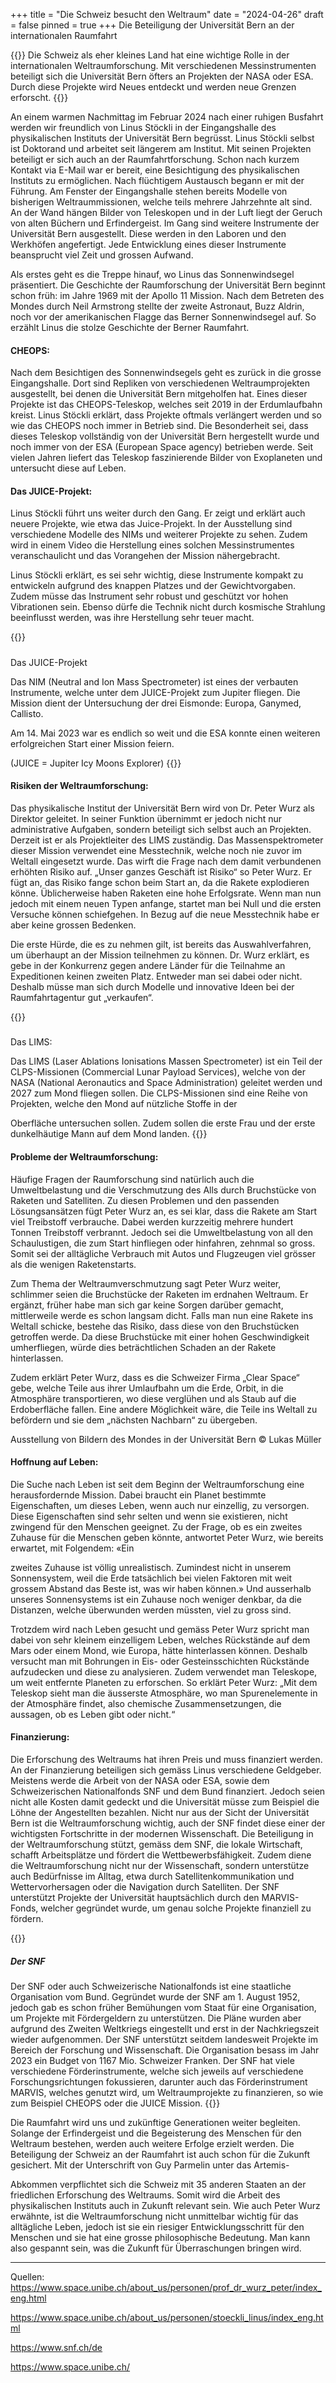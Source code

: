 +++
title = "Die Schweiz besucht den Weltraum"
date = "2024-04-26"
draft = false
pinned = true
+++
Die Beteiligung der Universität Bern an der internationalen Raumfahrt

{{<lead>}}
Die Schweiz als eher kleines Land hat eine wichtige Rolle in der internationalen Weltraumforschung. Mit verschiedenen Messinstrumenten beteiligt sich die Universität Bern öfters an Projekten der NASA oder ESA. Durch diese Projekte wird Neues entdeckt und werden neue Grenzen erforscht.
{{</lead>}}

An einem warmen Nachmittag im Februar 2024 nach einer ruhigen Busfahrt werden wir freundlich von Linus Stöckli in der Eingangshalle des physikalischen Instituts der Universität Bern begrüsst. Linus Stöckli selbst ist Doktorand und arbeitet seit längerem am Institut. Mit seinen Projekten beteiligt er sich auch an der Raumfahrtforschung. Schon nach kurzem Kontakt via E-Mail war er bereit, eine Besichtigung des physikalischen Instituts zu ermöglichen. Nach flüchtigem Austausch begann er mit der Führung. Am Fenster der Eingangshalle stehen bereits Modelle von bisherigen Weltraummissionen, welche teils mehrere Jahrzehnte alt sind. An der Wand hängen Bilder von Teleskopen und in der Luft liegt der Geruch von alten Büchern und Erfindergeist. Im Gang sind weitere Instrumente der Universität Bern ausgestellt. Diese werden in den Laboren und den Werkhöfen angefertigt. Jede Entwicklung eines dieser Instrumente beansprucht viel Zeit und grossen Aufwand.

Als erstes geht es die Treppe hinauf, wo Linus das Sonnenwindsegel präsentiert. Die Geschichte der Raumforschung der Universität Bern beginnt schon früh: im Jahre 1969 mit der Apollo 11 Mission. Nach dem Betreten des Mondes durch Neil Armstrong stellte der zweite Astronaut, Buzz Aldrin, noch vor der amerikanischen Flagge das Berner Sonnenwindsegel auf. So erzählt Linus die stolze Geschichte der Berner Raumfahrt.

#### CHEOPS:

Nach dem Besichtigen des Sonnenwindsegels geht es zurück in die grosse Eingangshalle. Dort sind Repliken von verschiedenen Weltraumprojekten ausgestellt, bei denen die Universität Bern mitgeholfen hat. Eines dieser Projekte ist das CHEOPS-Teleskop, welches seit 2019 in der Erdumlaufbahn kreist. Linus Stöckli erklärt, dass Projekte oftmals verlängert werden und so wie das CHEOPS noch immer in Betrieb sind. Die Besonderheit sei, dass dieses Teleskop vollständig von der Universität Bern hergestellt wurde und noch immer von der ESA (European Space agency) betrieben werde. Seit vielen Jahren liefert das Teleskop faszinierende Bilder von Exoplaneten und untersucht diese auf Leben.

#### Das JUICE-Projekt:

Linus Stöckli führt uns weiter durch den Gang. Er zeigt und erklärt auch neuere Projekte, wie etwa das Juice-Projekt. In der Ausstellung sind verschiedene Modelle des NIMs und weiterer Projekte zu sehen. Zudem wird in einem Video die Herstellung eines solchen Messinstrumentes veranschaulicht und das Vorangehen der Mission nähergebracht.

Linus Stöckli erklärt, es sei sehr wichtig, diese Instrumente kompakt zu entwickeln aufgrund des knappen Platzes und der Gewichtvorgaben. Zudem müsse das Instrument sehr robust und geschützt vor hohen Vibrationen sein. Ebenso dürfe die Technik nicht durch kosmische Strahlung beeinflusst werden, was ihre Herstellung sehr teuer macht.

{{<box>}}

##### 
Das JUICE-Projekt

Das NIM (Neutral and Ion Mass Spectrometer) ist eines der verbauten Instrumente, welche unter dem JUICE-Projekt zum Jupiter fliegen. Die Mission dient der Untersuchung der drei Eismonde: Europa, Ganymed, Callisto.

Am 14. Mai 2023 war es endlich so weit und die ESA konnte einen weiteren erfolgreichen Start einer Mission feiern.

(JUICE = Jupiter Icy Moons Explorer)
{{</box>}}

#### Risiken der Weltraumforschung:

Das physikalische Institut der Universität Bern wird von Dr. Peter Wurz als Direktor geleitet. In seiner Funktion übernimmt er jedoch nicht nur administrative Aufgaben, sondern beteiligt sich selbst auch an Projekten. Derzeit ist er als Projektleiter des LIMS zuständig. Das Massenspektrometer dieser Mission verwendet eine Messtechnik, welche noch nie zuvor im Weltall eingesetzt wurde. Das wirft die Frage nach dem damit verbundenen erhöhten Risiko auf. „Unser ganzes Geschäft ist Risiko“ so Peter Wurz. Er fügt an, das Risiko fange schon beim Start an, da die Rakete explodieren könne. Üblicherweise haben Raketen eine hohe Erfolgsrate. Wenn man nun jedoch mit einem neuen Typen anfange, startet man bei Null und die ersten Versuche können schiefgehen. In Bezug auf die neue Messtechnik habe er aber keine grossen Bedenken.

Die erste Hürde, die es zu nehmen gilt, ist bereits das Auswahlverfahren, um überhaupt an der Mission teilnehmen zu können. Dr. Wurz erklärt, es gebe in der Konkurrenz gegen andere Länder für die Teilnahme an Expeditionen keinen zweiten Platz. Entweder man sei dabei oder nicht. Deshalb müsse man sich durch Modelle und innovative Ideen bei der Raumfahrtagentur gut „verkaufen“.

{{<box>}}

##### 
Das LIMS:


Das LIMS (Laser Ablations Ionisations Massen Spectrometer) ist ein Teil der CLPS-Missionen (Commercial Lunar Payload Services), welche von der NASA (National Aeronautics and Space Administration) geleitet werden und 2027 zum Mond fliegen sollen. Die CLPS-Missionen sind eine Reihe von Projekten, welche den Mond auf nützliche Stoffe in der

Oberfläche untersuchen sollen. Zudem sollen die erste Frau und der erste dunkelhäutige Mann auf dem Mond landen.
{{</box>}}

#### Probleme der Weltraumforschung:

Häufige Fragen der Raumforschung sind natürlich auch die Umweltbelastung und die Verschmutzung des Alls durch Bruchstücke von Raketen und Satelliten. Zu diesen Problemen und den passenden Lösungsansätzen fügt Peter Wurz an, es sei klar, dass die Rakete am Start viel Treibstoff verbrauche. Dabei werden kurzzeitig mehrere hundert Tonnen Treibstoff verbrannt. Jedoch sei die Umweltbelastung von all den Schaulustigen, die zum Start hinfliegen oder hinfahren, zehnmal so gross. Somit sei der alltägliche Verbrauch mit Autos und Flugzeugen viel grösser als die wenigen Raketenstarts.

Zum Thema der Weltraumverschmutzung sagt Peter Wurz weiter, schlimmer seien die Bruchstücke der Raketen im erdnahen Weltraum. Er ergänzt, früher habe man sich gar keine Sorgen darüber gemacht, mittlerweile werde es schon langsam dicht. Falls man nun eine Rakete ins Weltall schicke, bestehe das Risiko, dass diese von den Bruchstücken getroffen werde. Da diese Bruchstücke mit einer hohen Geschwindigkeit umherfliegen, würde dies beträchtlichen Schaden an der Rakete hinterlassen.

Zudem erklärt Peter Wurz, dass es die Schweizer Firma „Clear Space“ gebe, welche Teile aus ihrer Umlaufbahn um die Erde, Orbit, in die Atmosphäre transportieren, wo diese verglühen und als Staub auf die Erdoberfläche fallen. Eine andere Möglichkeit wäre, die Teile ins Weltall zu befördern und sie dem „nächsten Nachbarn“ zu übergeben.

Ausstellung von Bildern des Mondes in der Universität Bern ©️ Lukas Müller

#### Hoffnung auf Leben:

Die Suche nach Leben ist seit dem Beginn der Weltraumforschung eine herausfordernde Mission. Dabei braucht ein Planet bestimmte Eigenschaften, um dieses Leben, wenn auch nur einzellig, zu versorgen. Diese Eigenschaften sind sehr selten und wenn sie existieren, nicht zwingend für den Menschen geeignet. Zu der Frage, ob es ein zweites Zuhause für die Menschen geben könnte, antwortet Peter Wurz, wie bereits erwartet, mit Folgendem: «Ein

zweites Zuhause ist völlig unrealistisch. Zumindest nicht in unserem Sonnensystem, weil die Erde tatsächlich bei vielen Faktoren mit weit grossem Abstand das Beste ist, was wir haben können.» Und ausserhalb unseres Sonnensystems ist ein Zuhause noch weniger denkbar, da die Distanzen, welche überwunden werden müssten, viel zu gross sind.

Trotzdem wird nach Leben gesucht und gemäss Peter Wurz spricht man dabei von sehr kleinem einzelligem Leben, welches Rückstände auf dem Mars oder einem Mond, wie Europa, hätte hinterlassen können. Deshalb versucht man mit Bohrungen in Eis- oder Gesteinsschichten Rückstände aufzudecken und diese zu analysieren. Zudem verwendet man Teleskope, um weit entfernte Planeten zu erforschen. So erklärt Peter Wurz: „Mit dem Teleskop sieht man die äusserste Atmosphäre, wo man Spurenelemente in der Atmosphäre findet, also chemische Zusammensetzungen, die aussagen, ob es Leben gibt oder nicht.“

#### Finanzierung:

Die Erforschung des Weltraums hat ihren Preis und muss finanziert werden. An der Finanzierung beteiligen sich gemäss Linus verschiedene Geldgeber. Meistens werde die Arbeit von der NASA oder ESA, sowie dem Schweizerischen Nationalfonds SNF und dem Bund finanziert. Jedoch seien nicht alle Kosten damit gedeckt und die Universität müsse zum Beispiel die Löhne der Angestellten bezahlen. Nicht nur aus der Sicht der Universität Bern ist die Weltraumforschung wichtig, auch der SNF findet diese einer der wichtigsten Fortschritte in der modernen Wissenschaft. Die Beteiligung in der Weltraumforschung stützt, gemäss dem SNF, die lokale Wirtschaft, schafft Arbeitsplätze und fördert die Wettbewerbsfähigkeit. Zudem diene die Weltraumforschung nicht nur der Wissenschaft, sondern unterstütze auch Bedürfnisse im Alltag, etwa durch Satellitenkommunikation und Wettervorhersagen oder die Navigation durch Satelliten. Der SNF unterstützt Projekte der Universität hauptsächlich durch den MARVIS-Fonds, welcher gegründet wurde, um genau solche Projekte finanziell zu fördern.

{{<box>}}

##### Der SNF

Der SNF oder auch Schweizerische Nationalfonds ist eine staatliche Organisation vom Bund. Gegründet wurde der SNF am 1. August 1952, jedoch gab es schon früher Bemühungen vom Staat für eine Organisation, um Projekte mit Fördergeldern zu unterstützen. Die Pläne wurden aber aufgrund des Zweiten Weltkriegs eingestellt und erst in der Nachkriegszeit wieder aufgenommen. Der SNF unterstützt seitdem landesweit Projekte im Bereich der Forschung und Wissenschaft. Die Organisation besass im Jahr 2023 ein Budget von 1167 Mio. Schweizer Franken. Der SNF hat viele verschiedene Förderinstrumente, welche sich jeweils auf verschiedene Forschungsrichtungen fokussieren, darunter auch das Förderinstrument MARVIS, welches genutzt wird, um Weltraumprojekte zu finanzieren, so wie zum Beispiel CHEOPS oder die JUICE Mission.
{{</box>}}

Die Raumfahrt wird uns und zukünftige Generationen weiter begleiten. Solange der Erfindergeist und die Begeisterung des Menschen für den Weltraum bestehen, werden auch weitere Erfolge erzielt werden. Die Beteiligung der Schweiz an der Raumfahrt ist auch schon für die Zukunft gesichert. Mit der Unterschrift von Guy Parmelin unter das Artemis-

Abkommen verpflichtet sich die Schweiz mit 35 anderen Staaten an der friedlichen Erforschung des Weltraums. Somit wird die Arbeit des physikalischen Instituts auch in Zukunft relevant sein. Wie auch Peter Wurz erwähnte, ist die Weltraumforschung nicht unmittelbar wichtig für das alltägliche Leben, jedoch ist sie ein riesiger Entwicklungsschritt für den Menschen und sie hat eine grosse philosophische Bedeutung. Man kann also gespannt sein, was die Zukunft für Überraschungen bringen wird.

- - -

Quellen: https://www.space.unibe.ch/about_us/personen/prof_dr_wurz_peter/index_eng.html

https://www.space.unibe.ch/about_us/personen/stoeckli_linus/index_eng.html

https://www.snf.ch/de

https://www.space.unibe.ch/